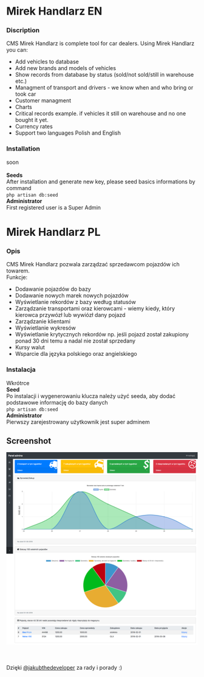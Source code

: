 <h1>Mirek Handlarz EN</h1>
<h3>Discription</h3>
CMS Mirek Handlarz is complete tool for car dealers. Using Mirek Handlarz you can:
<ul>
  <li>Add vehicles to database</li>
  <li>Add new brands and models of vehicles</li>
  <li>Show records from database by status (sold/not sold/still in warehouse etc.)</li>
  <li>Managment of transport and drivers - we know when and who bring or took car</li>
  <li>Customer managment</li>
  <li>Charts</li>
  <li>Critical records example. if vehicles it still on warehouse and no one bought it yet.</li>
  <li>Currency rates</li>
  <li>Support two languages Polish and English</li>
</ul>
<h3>Installation</h3>	
	soon
	<br><br>
<b>Seeds</b><br>
	After installation and generate new key, please seed basics informations by command 
	<br>
	<code>php artisan db:seed</code>
	<br>
<b>Administrator</b><br>
	First registered user is a Super Admin
	
	
<h1>Mirek Handlarz PL</h1>
<h3>Opis</h3>
CMS Mirek Handlarz pozwala zarządzać sprzedawcom pojazdów ich towarem. <br>
Funkcje:
<ul>
  <li>Dodawanie pojazdów do bazy</li>
  <li>Dodawanie nowych marek nowych pojazdów</li>
  <li>Wyświetlanie rekordów z bazy według statusów</li>
  <li>Zarządzanie transportami oraz kierowcami - wiemy kiedy, który kierowca przywózł lub wywiózł dany pojazd</li>
  <li>Zarządzanie klientami</li>
  <li>Wyświetlanie wykresów</li>
  <li>Wyświetlanie krytycznych rekordów np. jeśli pojazd został zakupiony ponad 30 dni temu a nadal nie został sprzedany</li>
  <li>Kursy walut</li>
  <li>Wsparcie dla języka polskiego oraz angielskiego</li>
</ul>
<h3>Instalacja</h3>
Wkrótrce<br>
<b>Seed</b><br>
Po instalacji  i wygenerowaniu klucza należy użyć seeda, aby dodać podstawowe informację do bazy danych<br>
<code>php artisan db:seed</code><br>
<b>Administrator</b><br>
Pierwszy zarejestrowany użytkownik jest super adminem<br>

<h2>Screenshot</h2>
<img src="https://github.com/zielu92/mirek-handlarz/blob/master/screenshots/mirek.png">

<br>  <br>
Dzięki <a href="https://github.com/jakubthedeveloper">@jakubthedeveloper</a> za rady i porady :) <br><br>